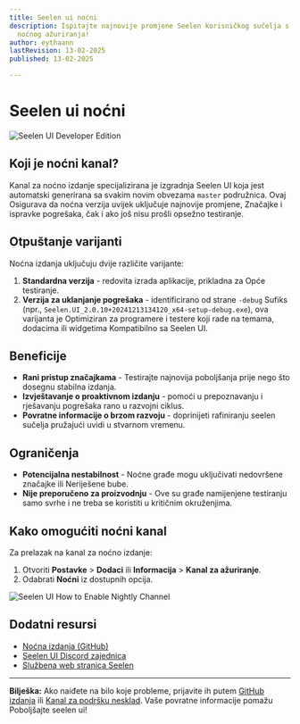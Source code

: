 ```yaml
---
title: Seelen ui noćni
description: Ispitajte najnovije promjene Seelen korisničkog sučelja s kanalom
  noćnog ažuriranja!
author: eythaann
lastRevision: 13-02-2025
published: 13-02-2025

---
```


# Seelen ui noćni

![Seelen UI Developer Edition](https://github.com/user-attachments/assets/76634b49-7b09-4ef2-9643-e93542309f5d)

## Koji je noćni kanal?

Kanal za noćno izdanje specijalizirana je izgradnja Seelen UI koja jest
 automatski generirana sa svakim novim obvezama `master` podružnica. Ovaj
 Osigurava da noćna verzija uvijek uključuje najnovije promjene,
 Značajke i ispravke pogrešaka, čak i ako još nisu prošli opsežno testiranje.

## Otpuštanje varijanti

Noćna izdanja uključuju dvije različite varijante:

1. **Standardna verzija** - redovita izrada aplikacije, prikladna za
    Opće testiranje.
2. **Verzija za uklanjanje pogrešaka** - identificirano od strane `-debug` Sufiks (npr.,
   `Seelen.UI_2.0.10+20241213134120_x64-setup-debug.exe`), ova varijanta je
    Optimiziran za programere i testere koji rade na temama, dodacima ili widgetima
    Kompatibilno sa Seelen UI.

## Beneficije

* **Rani pristup značajkama** - Testirajte najnovija poboljšanja prije nego što dosegnu
   stabilna izdanja.
* **Izvještavanje o proaktivnom izdanju** - pomoći u prepoznavanju i rješavanju pogrešaka rano u
   razvojni ciklus.
* **Povratne informacije o brzom razvoju** - doprinijeti rafiniranju seelen sučelja pružajući
   uvidi u stvarnom vremenu.

## Ograničenja

* **Potencijalna nestabilnost** - Noćne građe mogu uključivati ​​nedovršene značajke ili
   Neriješene bube.
* **Nije preporučeno za proizvodnju** - Ove su građe namijenjene testiranju
   samo svrhe i ne treba se koristiti u kritičnim okruženjima.

## Kako omogućiti noćni kanal

Za prelazak na kanal za noćno izdanje:

1. Otvoriti **Postavke** > **Dodaci** ili **Informacija** > **Kanal za ažuriranje**.
2. Odabrati **Noćni** iz dostupnih opcija.

![Seelen UI How to Enable Nightly Channel](https://github.com/user-attachments/assets/ae88aeac-98cc-4424-a9e7-fb59740b694e)

## Dodatni resursi

* [Noćna izdanja (GitHub)](https://github.com/eythaann/Seelen-UI/releases/tag/nightly)
* [Seelen UI Discord zajednica](https://discord.gg/ABfASx5ZAJ)
* [Službena web stranica Seelen](https://seelen.io)

***

**Bilješka:** Ako naiđete na bilo koje probleme, prijavite ih putem
[GitHub izdanja](https://github.com/eythaann/Seelen-UI/issues) ili
[Kanal za podršku nesklad](https://discord.gg/ABfASx5ZAJ). Vaše povratne informacije pomažu
 Poboljšajte seelen ui!
